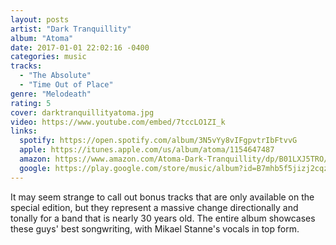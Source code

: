 ```yaml
---
layout: posts
artist: "Dark Tranquillity"
album: "Atoma"
date: 2017-01-01 22:02:16 -0400
categories: music
tracks:
  - "The Absolute"
  - "Time Out of Place"
genre: "Melodeath"
rating: 5
cover: darktranquillityatoma.jpg
video: https://www.youtube.com/embed/7tccLO1ZI_k
links:
  spotify: https://open.spotify.com/album/3N5vYy8vIFgpvtrIbFtvvG
  apple: https://itunes.apple.com/us/album/atoma/1154647487
  amazon: https://www.amazon.com/Atoma-Dark-Tranquillity/dp/B01LXJ5TRO/ref=ice_ac_b_dpb
  google: https://play.google.com/store/music/album?id=B7mhb5f5jizj2cqz6qhdflgykg4&tid=song-Tmvhmgzzwpiyf7c6w3ksslelyf4&hl=en
---
```


It may seem strange to call out bonus tracks that are only available on the special edition, but they represent a massive change directionally and tonally for a band that is nearly 30 years old.  The entire album showcases these guys' best songwriting, with Mikael Stanne's vocals in top form.
